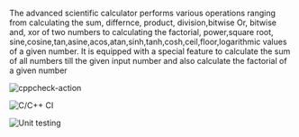 The advanced scientific calculator performs various operations ranging from calculating the sum, differnce, product, division,bitwise Or, bitwise and, xor of two numbers to calculating the factorial, power,square root, sine,cosine,tan,asine,acos,atan,sinh,tanh,cosh,ceil,floor,logarithmic values of a given number. It is equipped with a special feature to calculate the sum of all numbers till the given input number and also calculate the factorial of a given number

![cppcheck-action](https://github.com/99002514/Activity2/workflows/cppcheck-action/badge.svg)

![C/C++ CI](https://github.com/99002514/Activity2/workflows/C/C++%20CI/badge.svg)

![Unit testing](https://github.com/99002514/Activity2/workflows/Unit%20testing/badge.svg)


